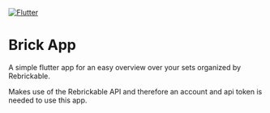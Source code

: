 [![Flutter](https://github.com/sebastiankutschbach/brick_app/actions/workflows/flutter.yml/badge.svg)](https://github.com/sebastiankutschbach/brick_app/actions/workflows/flutter.yml)

# Brick App

A simple flutter app for an easy overview over your sets organized by Rebrickable.

Makes use of the Rebrickable API and therefore an account and api token is needed to use this app.